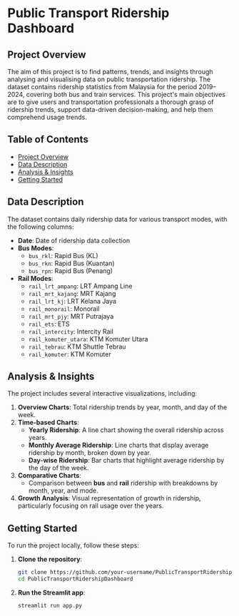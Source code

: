 # Public Transport Ridership Dashboard

## Project Overview
The aim of this project is to find patterns, trends, and insights through analysing and visualising data on public transportation ridership. The dataset contains ridership statistics from Malaysia for the period 2019–2024, covering both bus and train services. This project's main objectives are to give users and transportation professionals a thorough grasp of ridership trends, support data-driven decision-making, and help them comprehend usage trends.

## Table of Contents
- [Project Overview](#project-overview)
- [Data Description](#data-description)
- [Analysis & Insights](#analysis--insights)
- [Getting Started](#getting-started)

## Data Description
The dataset contains daily ridership data for various transport modes, with the following columns:
- **Date**: Date of ridership data collection
- **Bus Modes**:
  - `bus_rkl`: Rapid Bus (KL)
  - `bus_rkn`: Rapid Bus (Kuantan)
  - `bus_rpn`: Rapid Bus (Penang)
- **Rail Modes**:
  - `rail_lrt_ampang`: LRT Ampang Line
  - `rail_mrt_kajang`: MRT Kajang
  - `rail_lrt_kj`: LRT Kelana Jaya
  - `rail_monorail`: Monorail
  - `rail_mrt_pjy`:  MRT Putrajaya
  - `rail_ets`: ETS
  - `rail_intercity`: Intercity Rail
  - `rail_komuter_utara`: KTM Komuter Utara
  - `rail_tebrau`:  KTM Shuttle Tebrau
  - `rail_komuter`: KTM Komuter
 
## Analysis & Insights
The project includes several interactive visualizations, including:
1. **Overview Charts**: Total ridership trends by year, month, and day of the week.
2. **Time-based Charts**:
   - **Yearly Ridership**: A line chart showing the overall ridership across years.
   - **Monthly Average Ridership**: Line charts that display average ridership by month, broken down by year.
   - **Day-wise Ridership**: Bar charts that highlight average ridership by the day of the week.
3. **Comparative Charts**:
   - Comparison between **bus** and **rail** ridership with breakdowns by month, year, and mode.
4. **Growth Analysis**: Visual representation of growth in ridership, particularly focusing on rail usage over the years.

## Getting Started
To run the project locally, follow these steps:


1. **Clone the repository**:
   ```bash
   git clone https://github.com/your-username/PublicTransportRidershipDashboard.git
   cd PublicTransportRidershipDashboard
2. **Run the Streamlit app**:
   ```bash
   streamlit run app.py
